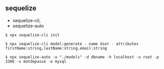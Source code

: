 ## sequelize

- sequelize-cli, 
- sequelize-auto


```shell script
$ npx sequelize-cli init
```


```shell script
$ npx sequelize-cli model:generate - name User - attributes firstName:string,lastName:string,email:string
```


```shell script
$ npx sequelize-auto -o "./models" -d dbname -h localhost -u root -p 3306 -x motdepasse -e mysql
```
